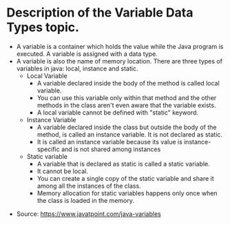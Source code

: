 # Description of the Variable Data Types topic.

- A variable is a container which holds the value while the Java program is executed. A variable is assigned with a data type.
- A variable is also the name of memory location. There are three types of variables in java: local, instance and static.
  - Local Variable
    - A variable declared inside the body of the method is called local variable. 
    - You can use this variable only within that method and the other methods in the class aren't even aware that the variable exists.
    - A local variable cannot be defined with "static" keyword.
  - Instance Variable
    - A variable declared inside the class but outside the body of the method, is called an instance variable. It is not declared as static.
    - It is called an instance variable because its value is instance-specific and is not shared among instances
  - Static variable
    - A variable that is declared as static is called a static variable. 
    - It cannot be local. 
    - You can create a single copy of the static variable and share it among all the instances of the class. 
    - Memory allocation for static variables happens only once when the class is loaded in the memory.

* Source: https://www.javatpoint.com/java-variables